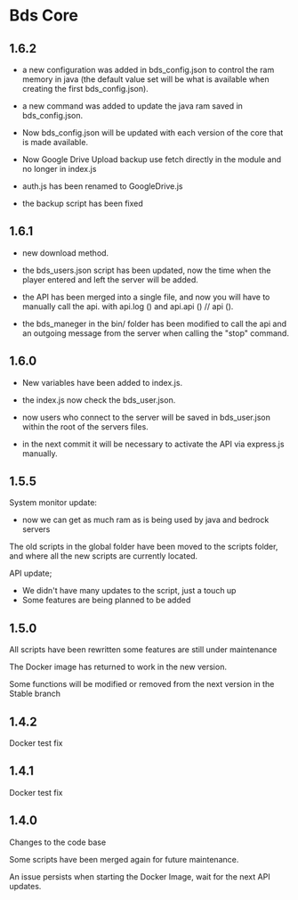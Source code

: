 # Bds Core

## 1.6.2

* a new configuration was added in bds_config.json to control the ram memory in java (the default value set will be what is available when creating the first bds_config.json).

* a new command was added to update the java ram saved in bds_config.json.

* Now bds_config.json will be updated with each version of the core that is made available.

* Now Google Drive Upload backup use fetch directly in the module and no longer in index.js

* auth.js has been renamed to GoogleDrive.js

* the backup script has been fixed

## 1.6.1

* new download method.

* the bds_users.json script has been updated, now the time when the player entered and left the server will be added.

* the API has been merged into a single file, and now you will have to manually call the api. with api.log () and api.api () // api ().

* the bds_maneger in the bin/ folder has been modified to call the api and an outgoing message from the server when calling the "stop" command.

## 1.6.0

* New variables have been added to index.js.

* the index.js now check the bds_user.json.

* now users who connect to the server will be saved in bds_user.json within the root of the servers files.

* in the next commit it will be necessary to activate the API via express.js manually.

## 1.5.5

System monitor update:
-   now we can get as much ram as is being used by java and bedrock servers

The old scripts in the global folder have been moved to the scripts folder, and where all the new scripts are currently located.

API update;
-   We didn't have many updates to the script, just a touch up
-   Some features are being planned to be added

## 1.5.0

All scripts have been rewritten some features are still under maintenance

The Docker image has returned to work in the new version.

Some functions will be modified or removed from the next version in the Stable branch

## 1.4.2

Docker test fix

## 1.4.1

Docker test fix

## 1.4.0

Changes to the code base

Some scripts have been merged again for future maintenance.

An issue persists when starting the Docker Image, wait for the next API updates.
